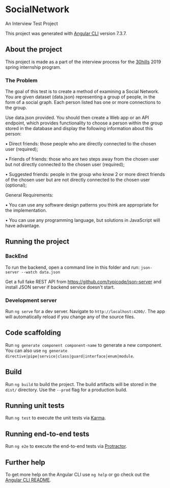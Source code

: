 # SocialNetwork

An Interview Test Project

This project was generated with [Angular CLI](https://github.com/angular/angular-cli) version 7.3.7.

## About the project

This project is made as a part of the interview process for the <a href="http://30hills.com/">30hills</a> 2019 spring internship program.

### The Problem 

The goal of this test is to create a method of examining a Social Network. You are given dataset (data.json) representing a group of people, in the form of a social graph. Each person listed has one or more connections to the group.

Use data.json provided. You should then create a Web app or an API endpoint, which provides functionality to choose a person within the group stored in the database and display the following information about this person:

• Direct friends: those people who are directly connected to the chosen user (required); 

• Friends of friends: those who are two steps away from the chosen user but not directly connected to the chosen user (required); 

• Suggested friends: people in the group who know 2 or more direct friends of the chosen user but are not directly connected to the   chosen user (optional);

General Requirements: 

• You can use any software design patterns you think are appropriate for the implementation. 

• You can use any programming language, but solutions in JavaScript will have advantage. 

## Running the project

### BackEnd

To run the backend, open a command line in this folder and run: `json-server --watch data.json` 

Get a full fake REST API from https://github.com/typicode/json-server and install JSON server if backend service doesn't start.

### Development server

Run `ng serve` for a dev server. Navigate to `http://localhost:4200/`. The app will automatically reload if you change any of the source files.

## Code scaffolding

Run `ng generate component component-name` to generate a new component. You can also use `ng generate directive|pipe|service|class|guard|interface|enum|module`.

## Build

Run `ng build` to build the project. The build artifacts will be stored in the `dist/` directory. Use the `--prod` flag for a production build.

## Running unit tests

Run `ng test` to execute the unit tests via [Karma](https://karma-runner.github.io).

## Running end-to-end tests

Run `ng e2e` to execute the end-to-end tests via [Protractor](http://www.protractortest.org/).

## Further help

To get more help on the Angular CLI use `ng help` or go check out the [Angular CLI README](https://github.com/angular/angular-cli/blob/master/README.md).
